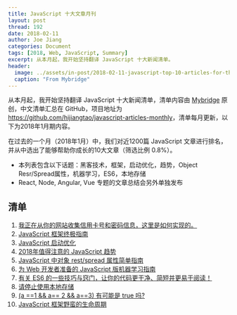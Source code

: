 ```yaml
---
title: JavaScript 十大文章月刊
layout: post
thread: 192
date: 2018-02-11
author: Joe Jiang
categories: Document
tags: [2018, Web, JavaScript, Summary]
excerpt: 从本月起，我开始坚持翻译 JavaScript 十大新闻清单。
header:
  image: ../assets/in-post/2018-02-11-javascript-top-10-articles-for-the-past-month-v-feb-2018-teaser.png
  caption: "From Mybridge"
---
```


从本月起，我开始坚持翻译 JavaScript 十大新闻清单，清单内容由 [Mybridge](https://medium.mybridge.co/) 原创，中文清单汇总在 GitHub，项目地址为 <https://github.com/hijiangtao/javascript-articles-monthly>，清单每月更新，以下为2018年1月期内容。

在过去的一个月（2018年1月）中，我们对近1200篇 JavaScript 文章进行排名，并从中选出了能够帮助你成长的10大文章（筛选比例 0.8%）。

* 本列表包含以下话题：黑客技术，框架，启动优化，趋势，Object Resr/Spread属性，机器学习，ES6，本地存储
* React, Node, Angular, Vue 专题的文章总结会另外单独发布

## 清单

1. [我正在从你的网站收集信用卡号和密码信息，这里是如何实现的。](https://hackernoon.com/im-harvesting-credit-card-numbers-and-passwords-from-your-site-here-s-how-9a8cb347c5b5)
2. [JavaScript 框架终极指南](https://javascriptreport.com/the-ultimate-guide-to-javascript-frameworks)
3. [JavaScript 启动优化](https://developers.google.com/web/fundamentals/performance/optimizing-content-efficiency/javascript-startup-optimization)
4. [2018年值得注意的 JavaScript 趋势](https://hackernoon.com/the-top-javascript-trends-to-watch-in-2018-a8437dd94425)
5. [JavaScript 中对象 rest/spread 属性简单指南](https://dmitripavlutin.com/object-rest-spread-properties-javascript)
6. [为 Web 开发者准备的 JavaScript 版机器学习指南](https://www.robinwieruch.de/machine-learning-javascript-web-developers)
7. [有关 ES6 的一些技巧与窍门，让你的代码更干净、简短并更易于阅读！](https://medium.freecodecamp.org/make-your-code-cleaner-shorter-and-easier-to-read-es6-tips-and-tricks-afd4ce25977c)
8. [请停止使用本地存储](https://dev.to/rdegges/please-stop-using-local-storage-1i04)
9. [(a ==1 && a== 2 && a==3) 有可能是 true 吗?](https://stackoverflow.com/questions/48270127/can-a-1-a-2-a-3-ever-evaluate-to-true)
10. [JavaScript 框架野蛮的生命周期](https://stackoverflow.blog/2018/01/11/brutal-lifecycle-javascript-frameworks)